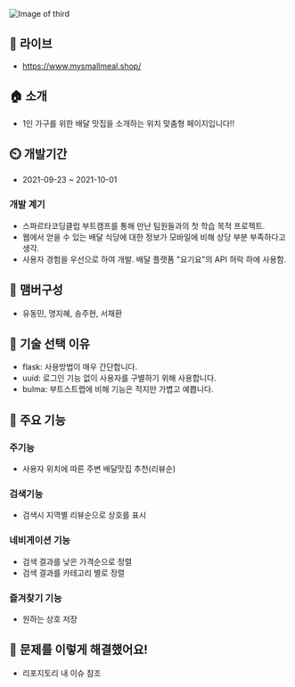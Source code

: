 ![Image of third](https://img1.daumcdn.net/thumb/R1280x0/?scode=mtistory2&fname=https%3A%2F%2Fblog.kakaocdn.net%2Fdn%2FcdnBUu%2FbtrgiameH1D%2FlnFkSM4ogBrw2xyJtRUkTK%2Fimg.png)

## 🔗 라이브
- https://www.mysmallmeal.shop/
## 🏠 소개
- 1인 가구를 위한 배달 맛집을 소개하는 위치 맞춤형 페이지입니다!!
## ⏲️ 개발기간
- 2021-09-23 ~ 2021-10-01
### 개발 계기
- 스파르타코딩클럽 부트캠프를 통해 만난 팀원들과의 첫 학습 목적 프로젝트.
- 웹에서 얻을 수 있는 배달 식당에 대한 정보가 모바일에 비해 상당 부분 부족하다고 생각.
- 사용자 경험을 우선으로 하여 개발. 배달 플랫폼 "요기요"의 API 허락 하에 사용함.
## 🧙 맴버구성
- 유동민, 명지혜, 송주현, 서재환
## 📌 기술 선택 이유
- flask: 사용방법이 매우 간단합니다.
- uuid: 로그인 기능 없이 사용자를 구별하기 위해 사용합니다.
- bulma: 부트스트랩에 비해 기능은 적지만 가볍고 예쁩니다.
## 📌 주요 기능
### 주기능
- 사용자 위치에 따른 주변 배달맛집 추천(리뷰순)
### 검색기능
- 검색시 지역별 리뷰순으로 상호를 표시
### 네비게이션 기능
- 검색 결과를 낮은 가격순으로 정렬
- 검색 결과를 카테고리 별로 정렬
### 즐겨찾기 기능
- 원하는 상호 저장
## 📌 문제를 이렇게 해결했어요!
- 리포지토리 내 이슈 참조

